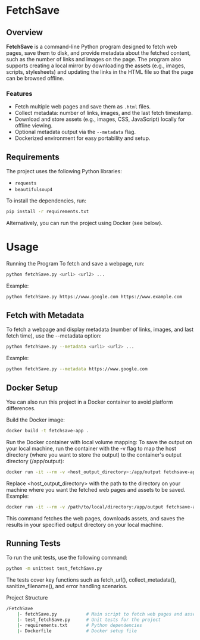 # FetchSave

## Overview

**FetchSave** is a command-line Python program designed to fetch web pages, save them to disk, and provide metadata about the fetched content, such as the number of links and images on the page. The program also supports creating a local mirror by downloading the assets (e.g., images, scripts, stylesheets) and updating the links in the HTML file so that the page can be browsed offline.

### Features

- Fetch multiple web pages and save them as `.html` files.
- Collect metadata: number of links, images, and the last fetch timestamp.
- Download and store assets (e.g., images, CSS, JavaScript) locally for offline viewing.
- Optional metadata output via the `--metadata` flag.
- Dockerized environment for easy portability and setup.

## Requirements

The project uses the following Python libraries:
- `requests`
- `beautifulsoup4`

To install the dependencies, run:

```bash
pip install -r requirements.txt
```

Alternatively, you can run the project using Docker (see below).

# Usage
Running the Program
To fetch and save a webpage, run:

```bash
python fetchSave.py <url1> <url2> ...
```
Example:

```bash
python fetchSave.py https://www.google.com https://www.example.com
```
## Fetch with Metadata

To fetch a webpage and display metadata (number of links, images, and last fetch time), use the --metadata option:

```bash
python fetchSave.py --metadata <url1> <url2> ...
```
Example:

```bash
python fetchSave.py --metadata https://www.google.com
```

## Docker Setup
You can also run this project in a Docker container to avoid platform differences.

Build the Docker image:
```bash
docker build -t fetchsave-app .
```
Run the Docker container with local volume mapping:
To save the output on your local machine, run the container with the -v flag to map the host directory (where you want to store the output) to the container's output directory (/app/output):

```bash
docker run -it --rm -v <host_output_directory>:/app/output fetchsave-app --metadata <url1> <url2>
```
Replace <host_output_directory> with the path to the directory on your machine where you want the fetched web pages and assets to be saved.
Example:
```bash
docker run -it --rm -v /path/to/local/directory:/app/output fetchsave-app --metadata https://www.google.com https://autify.com
```
This command fetches the web pages, downloads assets, and saves the results in your specified output directory on your local machine.

## Running Tests

To run the unit tests, use the following command:

```bash
python -m unittest test_fetchSave.py
```
The tests cover key functions such as fetch_url(), collect_metadata(), sanitize_filename(), and error handling scenarios.

Project Structure
```bash
/FetchSave
    |- fetchSave.py           # Main script to fetch web pages and assets
    |- test_fetchSave.py      # Unit tests for the project
    |- requirements.txt       # Python dependencies
    |- Dockerfile             # Docker setup file
```
